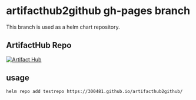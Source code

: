 # artifacthub2github gh-pages branch

This branch is used as a helm chart repository.

## ArtifactHub Repo

[![Artifact Hub](https://img.shields.io/endpoint?url=https://artifacthub.io/badge/repository/testrepo)](https://artifacthub.io/packages/search?repo=testrepo)

## usage

```helm repo add testrepo https://300481.github.io/artifacthub2github/```
